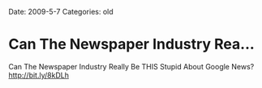 Date: 2009-5-7
Categories: old

# Can The Newspaper Industry Rea...

Can The Newspaper Industry Really Be THIS Stupid About Google News? <a href="http://bit.ly/8kDLh" rel="nofollow">http://bit.ly/8kDLh</a>
